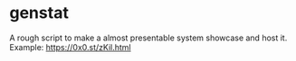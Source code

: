 # genstat
A rough script to make a almost presentable system showcase and host it. Example: https://0x0.st/zKil.html
